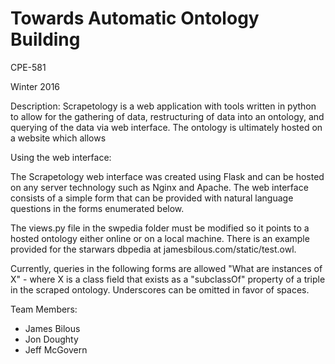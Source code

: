 # Towards Automatic Ontology Building
CPE-581

Winter 2016

Description: Scrapetology is a web application with tools written in python to allow
for the gathering of data, restructuring of data into an ontology, and querying of the
data via web interface. The ontology is ultimately hosted on a website which allows

Using the web interface:

The Scrapetology web interface was created using Flask and can be hosted on any server
technology such as Nginx and Apache. The web interface consists of a simple form
that can be provided with natural language questions in the forms enumerated below.

The views.py file in the swpedia folder must be modified so it points to a hosted
ontology either online or on a local machine. There is an example provided for
the starwars dbpedia at jamesbilous.com/static/test.owl.

Currently, queries in the following forms are allowed
	"What are instances of X" - where X is a class field that exists as a "subclassOf"
	property of a triple in the scraped ontology. Underscores can be omitted in favor of spaces.

Team Members:
* James Bilous
* Jon Doughty
* Jeff McGovern
